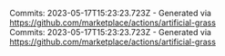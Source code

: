 Commits: 2023-05-17T15:23:23.723Z - Generated via https://github.com/marketplace/actions/artificial-grass
<br>
Commits: 2023-05-17T15:23:23.723Z - Generated via https://github.com/marketplace/actions/artificial-grass
<br>
